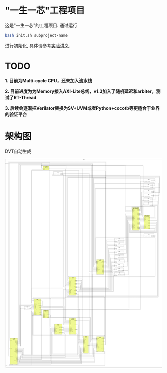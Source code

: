 # "一生一芯"工程项目

这是"一生一芯"的工程项目. 通过运行
```bash
bash init.sh subproject-name
```
进行初始化, 具体请参考[实验讲义][lecture note].

[lecture note]: https://ysyx.oscc.cc/docs/


# TODO
**1. 目前为Multi-cycle CPU，还未加入流水线**

**2. 目前进度为为Memory接入AXI-Lite总线，v1.3加入了随机延迟和arbiter，测试了RT-Thread**

**3. 后续会逐渐把Verilator替换为SV+UVM或者Python+cocotb等更适合于业界的验证平台**

# 架构图
DVT自动生成

![image](/npc/schematic_of_top.png)

